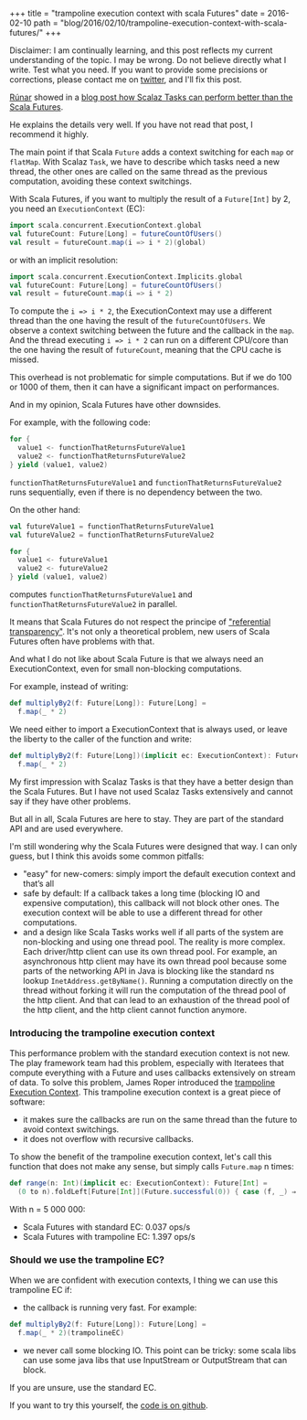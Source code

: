 +++
title = "trampoline execution context with scala Futures"
date = 2016-02-10
path = "blog/2016/02/10/trampoline-execution-context-with-scala-futures/"
+++

Disclaimer: I am continually learning, and this post reflects my current understanding of the topic. I may be wrong. Do not believe directly what I write. Test what you need. If you want to provide some precisions or corrections, please contact me on [twitter](https://twitter.com/simon_yann), and I'll fix this post.

[Rúnar](https://twitter.com/runarorama) showed in a [blog post how Scalaz Tasks can perform better than the Scala Futures](http://blog.higher-order.com/blog/2015/06/18/easy-performance-wins-with-scalaz/).

He explains the details very well. If you have not read that post, I recommend it highly.

The main point if that Scala `Future` adds a context switching for each `map` or `flatMap`.
With Scalaz `Task`, we have to describe which tasks need a new thread, the other ones are called on the same thread as the previous computation, avoiding these context switchings.

With Scala Futures, if you want to multiply the result of a `Future[Int]` by 2, you need an `ExecutionContext` (EC):
```scala
import scala.concurrent.ExecutionContext.global
val futureCount: Future[Long] = futureCountOfUsers()
val result = futureCount.map(i => i * 2)(global)
```
or with an implicit resolution:
```scala
import scala.concurrent.ExecutionContext.Implicits.global
val futureCount: Future[Long] = futureCountOfUsers()
val result = futureCount.map(i => i * 2)

```

To compute the `i => i * 2`, the ExecutionContext may use a different thread than the one having the result of the `futureCountOfUsers`. We observe a context switching between the future and the callback in the `map`. And the thread executing `i => i * 2` can run on a different CPU/core than the one having the result of `futureCount`, meaning that the CPU cache is missed.

This overhead is not problematic for simple computations. But if we do 100 or 1000 of them, then it can have a significant impact on performances.

And in my opinion, Scala Futures have other downsides.

For example, with the following code:
```scala
for {
  value1 <- functionThatReturnsFutureValue1
  value2 <- functionThatReturnsFutureValue2
} yield (value1, value2)
```
`functionThatReturnsFutureValue1` and `functionThatReturnsFutureValue2` runs sequentially, even if there is no dependency between the two.

On the other hand:
```scala
val futureValue1 = functionThatReturnsFutureValue1
val futureValue2 = functionThatReturnsFutureValue2

for {
  value1 <- futureValue1
  value2 <- futureValue2
} yield (value1, value2)
```
computes `functionThatReturnsFutureValue1` and `functionThatReturnsFutureValue2` in parallel.

It means that Scala Futures do not respect the principe of ["referential transparency"](https://en.wikipedia.org/wiki/Referential_transparency).
It's not only a theoretical problem, new users of Scala Futures often have problems with that.


And what I do not like about Scala Future is that we always need an ExecutionContext, even for small non-blocking computations.

For example, instead of writing:
```scala
def multiplyBy2(f: Future[Long]): Future[Long] =
  f.map(_ * 2)
```

We need either to import a ExecutionContext that is always used, or leave the liberty to the caller of the function and write:
```scala
def multiplyBy2(f: Future[Long])(implicit ec: ExecutionContext): Future[Long] =
  f.map(_ * 2)
```

My first impression with Scalaz Tasks is that they have a better design than the Scala Futures.
But I have not used Scalaz Tasks extensively and cannot say if they have other problems.

But all in all, Scala Futures are here to stay. They are part of the standard API and are used everywhere.

I'm still wondering why the Scala Futures were designed that way.
I can only guess, but I think this avoids some common pitfalls:

- "easy" for new-comers: simply import the default execution context and that’s all
- safe by default: If a callback takes a long time (blocking IO and expensive computation), this callback will not block other ones. The execution context will be able to use a different thread for other computations.
- and a design like Scala Tasks works well if all parts of the system are non-blocking and using one thread pool. The reality is more complex. Each driver/http client can use its own thread pool. For example, an asynchronous http client may have its own thread pool because some parts of the networking API in Java is blocking like the standard ns lookup `InetAddress.getByName()`. Running a computation directly on the thread without forking it will run the computation of the thread pool of the http client. And that can lead to an exhaustion of the thread pool of the http client, and the http client cannot function anymore.


### Introducing the trampoline execution context

This performance problem with the standard execution context is not new. The play framework team had this problem, especially with Iteratees that compute everything with a Future and uses callbacks extensively on stream of data.
To solve this problem, James Roper introduced the [trampoline Execution Context](https://github.com/playframework/playframework/blob/master/framework/src/iteratees/src/main/scala/play/api/libs/iteratee/Execution.scala#L31-L128).
This trampoline execution context is a great piece of software:

- it makes sure the callbacks are run on the same thread than the future to avoid context switchings.
- it does not overflow with recursive callbacks.


To show the benefit of the trampoline execution context, let's call this function that does not make any sense, but simply calls `Future.map` n times:
```scala
def range(n: Int)(implicit ec: ExecutionContext): Future[Int] =
  (0 to n).foldLeft[Future[Int]](Future.successful(0)) { case (f, _) ⇒ f.map(_ + 1) }
```

With n = 5 000 000:

- Scala Futures with standard EC: 0.037 ops/s
- Scala Futures with trampoline EC: 1.397 ops/s


### Should we use the trampoline EC?

When we are confident with execution contexts, I thing we can use this trampoline EC if:

- the callback is running very fast. For example:
```scala
def multiplyBy2(f: Future[Long]): Future[Long] =
  f.map(_ * 2)(trampolineEC)
```
- we never call some blocking IO. This point can be tricky: some scala libs can use some java libs that use InputStream or OutputStream that can block.

If you are unsure, use the standard EC.


If you want to try this yourself, the [code is on github](https://github.com/yanns/trampoline-EC).

